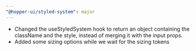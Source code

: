 ```yaml
---
"@hopper-ui/styled-system": major
---
```


- Changed the useStyledSystem hook to return an object containing the className and the style, instead of merging it with the input props.
- Added some sizing options while we wait for the sizing tokens
